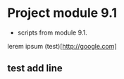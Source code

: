 # Project module 9.1
- scripts from module 9.1.

lerem ipsum
(test)[http://google.com]

## test add line
